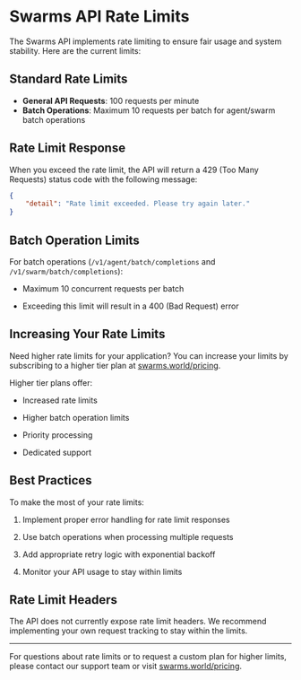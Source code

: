 # Swarms API Rate Limits

The Swarms API implements rate limiting to ensure fair usage and system stability. Here are the current limits:

## Standard Rate Limits

- **General API Requests**: 100 requests per minute
- **Batch Operations**: Maximum 10 requests per batch for agent/swarm batch operations

## Rate Limit Response

When you exceed the rate limit, the API will return a 429 (Too Many Requests) status code with the following message:
```json
{
    "detail": "Rate limit exceeded. Please try again later."
}
```

## Batch Operation Limits

For batch operations (`/v1/agent/batch/completions` and `/v1/swarm/batch/completions`):

- Maximum 10 concurrent requests per batch

- Exceeding this limit will result in a 400 (Bad Request) error

## Increasing Your Rate Limits

Need higher rate limits for your application? You can increase your limits by subscribing to a higher tier plan at [swarms.world/pricing](https://swarms.world/pricing).

Higher tier plans offer:

- Increased rate limits

- Higher batch operation limits

- Priority processing

- Dedicated support

## Best Practices

To make the most of your rate limits:

1. Implement proper error handling for rate limit responses

2. Use batch operations when processing multiple requests

3. Add appropriate retry logic with exponential backoff

4. Monitor your API usage to stay within limits

## Rate Limit Headers

The API does not currently expose rate limit headers. We recommend implementing your own request tracking to stay within the limits.

---

For questions about rate limits or to request a custom plan for higher limits, please contact our support team or visit [swarms.world/pricing](https://swarms.world/pricing).